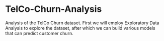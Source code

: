 # TelCo-Churn-Analysis
Analysis of the TelCo Churn dataset. First we will employ Exploratory Data Analysis to explore the dataset, after which we can build various models that can predict customer churn.
